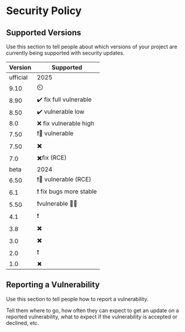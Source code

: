 # Security Policy

## Supported Versions

Use this section to tell people about which versions of your project are
currently being supported with security updates.

| Version | Supported          |
| ------- | ------------------ |
| ufficial  |   2025         |
|  9.10   |       ⏲️          |
|  8.90   | ✔️ fix full   vulnerable         |
|  8.50   |   ✔️ vulnerable  low   |
| 8.0    |     ❌ fix  vulnerable high     |
| 7.50    |    ❗🚨 vulnerable       |
| 7.50    |    ✖️       |
|  7.0   |  ✖️fix  (RCE)           |  
| beta   |    2024       |
| 6.50    |   ❗🚨 vulnerable (RCE)         |
|  6.1   |    ❗ fix bugs more stable  |
| 5.50    |   ❗vulnerable 🕵️‍♂️        |
|  4.1   |    ❗            |
| 3.8    |       ✖️        |
|  3.0   |       ✖️           |
|  2.0   |      ❗             |
|  1.0   |      ✖             |

## Reporting a Vulnerability

Use this section to tell people how to report a vulnerability.

Tell them where to go, how often they can expect to get an update on a
reported vulnerability, what to expect if the vulnerability is accepted or
declined, etc.
